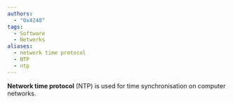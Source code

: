 ```yaml
---
authors: 
  - "0x4248"
tags:
  - Software
  - Networks
aliases:
  - network time protocol
  - NTP
  - ntp
---
```

**Network time protocol** (NTP) is used for time synchronisation on computer networks.